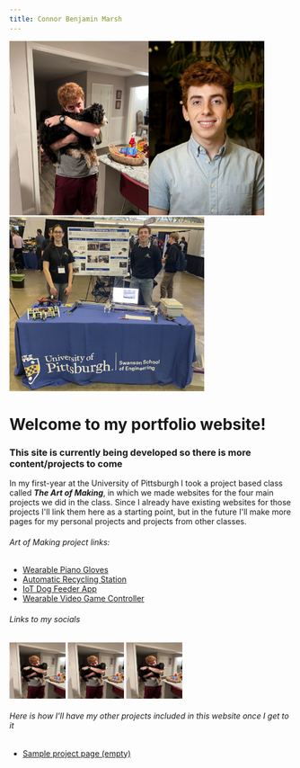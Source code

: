 ```yaml
---
title: Connor Benjamin Marsh
---
```



<span><img src="assets/images/bellaHug.jpg" height="310"><img src="assets/images/ProfessionalHeadshotFreshmanYear.jpg" height="310"><img src="assets/images/RoboticsDiscoveryDayOliviaAndMe.jpg" height="310"></span>

# Welcome to my portfolio website!
### This site is currently being developed so there is more content/projects to come
In my first-year at the University of Pittsburgh I took a project based class called ***The Art of Making***, in which we made websites for the four main projects we did in the class. Since I already have existing websites for those projects I'll link them here as a starting point, but in the future I'll make more pages for my personal projects and projects from other classes.
###### Art of Making project links:
* <a href="https://sites.google.com/view/garagehand/home" target="_blank">Wearable Piano Gloves</a>
* <a href="https://sites.google.com/view/the-washcup-system/" target="_blank">Automatic Recycling Station</a>
* <a href="https://sites.google.com/view/autodogfeeder/home" target="_blank">IoT Dog Feeder App</a>
* <a href="https://sites.google.com/view/humangamecontroller/home" target="_blank">Wearable Video Game Controller</a>

###### Links to my socials
<a href="https://linkedin.com/in/connorbmarsh" target="_blank"><img src="assets/images/bellaHug.jpg" width="100" height="100"></a>
<a href="https://github.com/connor-marsh" target="_blank"><img src="assets/images/bellaHug.jpg" width="100" height="100"></a>
<a href="https://www.instagram.com/c.marsh28/" target="_blank"><img src="assets/images/bellaHug.jpg" width="100" height="100"></a>

###### Here is how I'll have my other projects included in this website once I get to it
* <a href="Project1.html">Sample project page (empty)</a>
